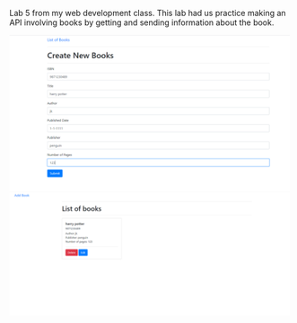 Lab 5 from my web development class. This lab had us practice making an API involving books by getting and sending information about the book.

<img src="demo.png" width=500>
<br>
<img src="demo2.png" width=500>
